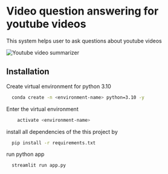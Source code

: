 # Video question answering for youtube videos
This system helps user to ask questions about youtube videos

![Youtube video summarizer](https://github.com/saurabhznaikz/Video-transcriber/blob/main/Youtube%20video%20summarizer.gif)

## Installation
Create virtual environment for python 3.10

```bash
  conda create -n <environment-name> python=3.10 -y
```
Enter the virtual environment
```bash
    activate <environment-name>
```
install all dependencies of the this project by 
```bash
  pip install -r requirements.txt
```
run python app
```bash
  streamlit run app.py
```
